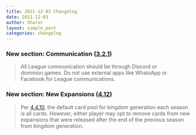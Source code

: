 ```yaml
---
title: 2021-12-03 Changelog
date: 2021-12-03
author: Sharur
layout: simple_post
categories: changelog
---
```

### New section: Communication ([3.2.1](https://dominionleague.org/rules#3.2.1))

> All League communication should be through Discord or dominion.games. Do not use external apps like WhatsApp or Facebook for League communications.

### New section: New Expansions ([4.12](https://dominionleague.org/rules#4.12))

> Per [4.4.10](#4.4.10), the default card pool for kingdom generation each season is all cards. However, either player may opt to remove cards from new expansions that were released after the end of the previous season from kingdom generation.